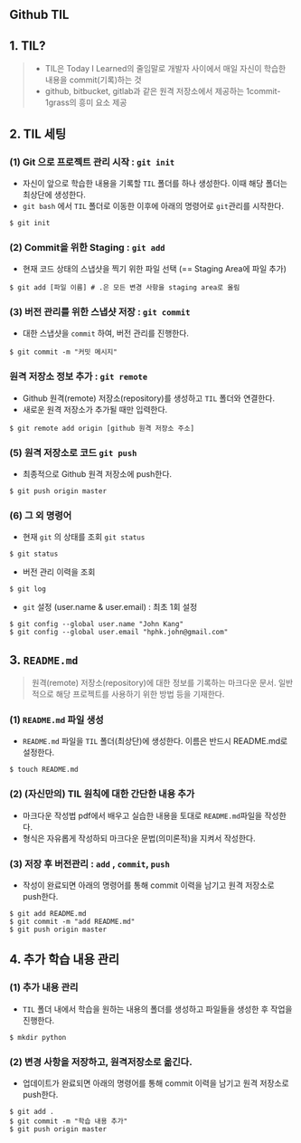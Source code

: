 ## Github TIL

## 1. TIL?

> - TIL은 Today I Learned의 줄임말로 개발자 사이에서 매일 자신이 학습한 내용을 commit(기록)하는 것
> - github, bitbucket, gitlab과 같은 원격 저장소에서 제공하는 1commit-1grass의 흥미 요소 제공



## 2. TIL 세팅

### (1) Git 으로 프로젝트 관리 시작 : `git init`

- 자신이 앞으로 학습한 내용을 기록할 `TIL` 폴더를 하나 생성한다. 이때 해당 폴더는 최상단에 생성한다.
- `git bash` 에서 `TIL` 폴더로 이동한 이후에 아래의 명령어로 `git`관리를 시작한다.

```shell
$ git init
```



### (2) Commit을 위한 Staging : `git add`

- 현재 코드 상태의 스냅샷을 찍기 위한 파일 선택 (== Staging Area에 파일 추가)

```shell
$ git add [파일 이름] # .은 모든 변경 사항을 staging area로 올림
```



### (3) 버전 관리를 위한 스냅샷 저장 : `git commit`

- 대한 스냅샷을 `commit` 하여, 버전 관리를 진행한다.

``` shell
$ git commit -m "커밋 메시지"
```



### 원격 저장소 정보 추가 : `git remote`

- Github 원격(remote) 저장소(repository)를 생성하고 `TIL` 폴더와 연결한다.
- 새로운 원격 저장소가 추가될 때만 입력한다.

```shell
$ git remote add origin [github 원격 저장소 주소]
```



### (5) 원격 저장소로 코드 `git push`

- 최종적으로 Github 원격 저장소에 push한다.

```shell
$ git push origin master
```



### (6) 그 외 명령어

- 현재 `git` 의 상태를 조회 `git status`

```shell
$ git status
```

- 버전 관리 이력을 조회

```shell
$ git log
```

- `git` 설정 (user.name & user.email) : 최초 1회 설정

```shell
$ git config --global user.name "John Kang"
$ git config --global user.email "hphk.john@gmail.com"
```



## 3. `README.md`

> 원격(remote) 저장소(repository)에 대한 정보를 기록하는 마크다운 문서. 일반적으로 해당 프로젝트를 사용하기 위한 방법 등을 기재한다.



### (1) `README.md` 파일 생성

- `README.md` 파일을 `TIL` 폴더(최상단)에 생성한다. 이름은 반드시 README.md로 설정한다.

```shell
$ touch README.md
```



### (2) (자신만의) TIL 원칙에 대한 간단한 내용 추가

- 마크다운 작성법 pdf에서 배우고 실습한 내용을 토대로 `README.md`파일을 작성한다.
- 형식은 자유롭게 작성하되 마크다운 문법(의미론적)을 지켜서 작성한다.



### (3) 저장 후 버전관리 : `add` , `commit`, `push`

- 작성이 완료되면 아래의 명령어를 통해 commit 이력을 남기고 원격 저장소로 push한다.

```shell
$ git add README.md
$ git commit -m "add README.md"
$ git push origin master
```



## 4. 추가 학습 내용 관리
### (1) 추가 내용 관리

- `TIL` 폴더 내에서 학습을 원하는 내용의 폴더를 생성하고 파일들을 생성한 후 작업을 진행한다.

```shell
$ mkdir python
```



### (2) 변경 사항을 저장하고, 원격저장소로 옮긴다.

- 업데이트가 완료되면 아래의 명령어를 통해 commit 이력을 남기고 원격 저장소로 push한다.

```shell
$ git add .
$ git commit -m "학습 내용 추가"
$ git push origin master
```

